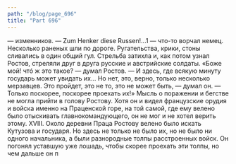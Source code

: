 ```yaml
---
path: "/blog/page_696"
title: "Part 696"
---
```


— изменников.
— Zum Henker diese Russen!...1 — что-то ворчал немец.
Несколько раненых шли по дороге. Ругательства, крики, стоны сливались в один общий гул. Стрельба затихла и, как потом узнал Ростов, стреляли друг в друга русские и австрийские солдаты.
«Боже мой! чтó ж это такое? — думал Ростов. — И здесь, где всякую минуту государь может увидать их... Но нет, это, верно, только несколько мерзавцев. Это пройдет, это не то, это не может быть, — думал он. — Только поскорее, поскорее проехать их!»
Мысль о поражении и бегстве не могла прийти в голову Ростову. Хотя он и видел французские орудия и войска именно на Праценской горе, на той самой, где ему велено было отыскивать главнокомандующего, он не мог и не хотел верить этому.
XVIII.
Около деревни Праца Ростову велено было искать Кутузова и государя. Но здесь не только не было их, но не было ни одного начальника, а были разнородные толпы расстроенных войск. Он погонял уставшую уже лошадь, чтобы скорее проехать эти толпы, но чем дальше он п

